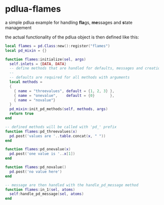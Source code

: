 # pdlua-flames
a simple pdlua example for handling **fla**gs, **me**ssages and **s**tate management

the actual functionality of the pdlua object is then defined like this:

~~~ lua
local flames = pd.Class:new():register("flames")
local pd_mixin = {}

function flames:initialize(sel, args)
  self.inlets = {DATA, DATA}
  -- define methods that are handled for defaults, messages and creation args
  --
  -- defaults are required for all methods with arguments
  local methods =
  {
    { name = "threevalues", default = {1, 2, 3} },
    { name = "onevalue",    default = {0}       },
    { name = "novalue"}
  }
  pd_mixin:init_pd_methods(self, methods, args)
  return true
end

-- defined methods will be called with 'pd_' prefix
function flames:pd_threevalues(x)
  pd.post('values are '..table.concat(x, " "))
end

function flames:pd_onevalue(x)
  pd.post('one value is '..x[1])
end

function flames:pd_novalue()
  pd.post('no value here')
end

-- message are then handled with the handle_pd_message method
function flames:in_1(sel, atoms)
  self:handle_pd_message(sel, atoms)
end
~~~
